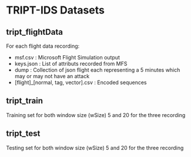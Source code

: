 # TRIPT-IDS Datasets

## tript_flightData

For each flight data recording:
- msf.csv : Microsoft Flight Simulation output
- keys.json : List of attributs recorded from MFS
- dump : Collection of json flight each representing a 5 minutes which may or may not have an attack
- [flight]_[normal, tag, vector].csv : Encoded sequences 

## tript_train

Training set for both window size (wSize) 5 and 20 for the three recording

## tript_test

Testing set for both window size (wSize) 5 and 20 for the three recording